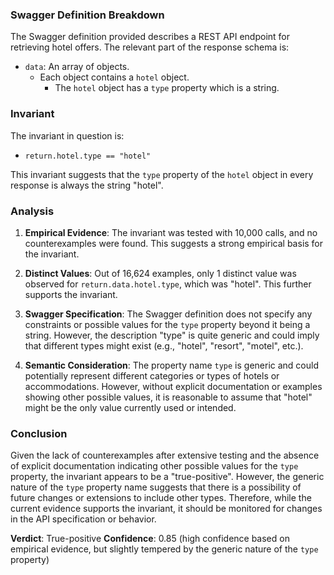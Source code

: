 ### Swagger Definition Breakdown

The Swagger definition provided describes a REST API endpoint for retrieving hotel offers. The relevant part of the response schema is:

- `data`: An array of objects.
  - Each object contains a `hotel` object.
    - The `hotel` object has a `type` property which is a string.

### Invariant

The invariant in question is:
- `return.hotel.type == "hotel"`

This invariant suggests that the `type` property of the `hotel` object in every response is always the string "hotel".

### Analysis

1. **Empirical Evidence**: The invariant was tested with 10,000 calls, and no counterexamples were found. This suggests a strong empirical basis for the invariant.

2. **Distinct Values**: Out of 16,624 examples, only 1 distinct value was observed for `return.data.hotel.type`, which was "hotel". This further supports the invariant.

3. **Swagger Specification**: The Swagger definition does not specify any constraints or possible values for the `type` property beyond it being a string. However, the description "type" is quite generic and could imply that different types might exist (e.g., "hotel", "resort", "motel", etc.).

4. **Semantic Consideration**: The property name `type` is generic and could potentially represent different categories or types of hotels or accommodations. However, without explicit documentation or examples showing other possible values, it is reasonable to assume that "hotel" might be the only value currently used or intended.

### Conclusion

Given the lack of counterexamples after extensive testing and the absence of explicit documentation indicating other possible values for the `type` property, the invariant appears to be a "true-positive". However, the generic nature of the `type` property name suggests that there is a possibility of future changes or extensions to include other types. Therefore, while the current evidence supports the invariant, it should be monitored for changes in the API specification or behavior.

**Verdict**: True-positive
**Confidence**: 0.85 (high confidence based on empirical evidence, but slightly tempered by the generic nature of the `type` property)
